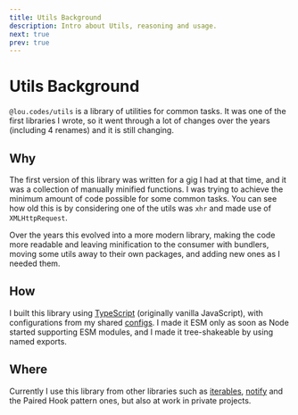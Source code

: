 ```yaml
---
title: Utils Background
description: Intro about Utils, reasoning and usage.
next: true
prev: true
---
```


# Utils Background

`@lou.codes/utils` is a library of utilities for common tasks. It was one of the
first libraries I wrote, so it went through a lot of changes over the years
(including 4 renames) and it is still changing.

## Why

The first version of this library was written for a gig I had at that time, and
it was a collection of manually minified functions. I was trying to achieve the
minimum amount of code possible for some common tasks. You can see how old this
is by considering one of the utils was `xhr` and made use of `XMLHttpRequest`.

Over the years this evolved into a more modern library, making the code more
readable and leaving minification to the consumer with bundlers, moving some
utils away to their own packages, and adding new ones as I needed them.

## How

I built this library using [TypeScript][typescript] (originally vanilla
JavaScript), with configurations from my shared [configs][configs]. I made it
ESM only as soon as Node started supporting ESM modules, and I made it
tree-shakeable by using named exports.

## Where

Currently I use this library from other libraries such as
[iterables][iterables], [notify][notify] and the Paired Hook pattern ones, but
also at work in private projects.

<!-- Reference -->

[configs]: ../lou_codes_configs/
[typescript]: https://npm.im/typescript
[iterables]: ../lou_codes_iterables/
[notify]: ../lou_codes_notify/
